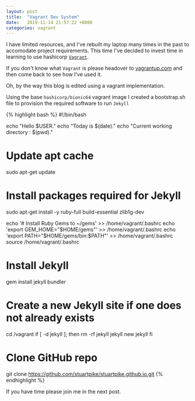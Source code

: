 ```yaml
---
layout: post
title:  "Vagrant Dev System"
date:   2019-11-14 21:57:22 +0000
categories: vagrant
---
```

I have limited resources, and I've rebuilt my laptop many times in the past to accomodate project requirements. This time I've decided to invest time in learning to use hashicorp [`Vagrant`](https://www.vagrantup.com/).

If you don't know what `Vagrant` is please headover to [vagrantup.com](https://vagrantup.com/) and then come back to see how I've used it.

Oh, by the way this blog is edited using a vagrant implementation.

Using the base `hashicorp/bionic64` vagrant image I created a bootstrap.sh file to provision the required software to run `Jekyll`

{% highlight bash %}
#!/bin/bash

echo "Hello $USER."
echo "Today is $(date)."
echo "Current working directory : $(pwd)."

# Update apt cache
sudo apt-get update

# Install packages required for Jekyll
sudo apt-get install -y ruby-full build-essential zlib1g-dev

echo '# Install Ruby Gems to ~/gems' >> /home/vagrant/.bashrc
echo 'export GEM_HOME="$HOME/gems"' >> /home/vagrant/.bashrc
echo 'export PATH="$HOME/gems/bin:$PATH"' >> /home/vagrant/.bashrc
source /home/vagrant/.bashrc

# Install Jekyll
gem install jekyll bundler

# Create a new Jekyll site if one does not already exists
cd /vagrant
if [ -d jekyll ]; then
  rm -rf jekyll
  jekyll new jekyll
fi

# Clone GitHub repo
git clone https://github.com/stuartpike/stuartpike.github.io.git
{% endhighlight %}


If you have time please join me in the next post.